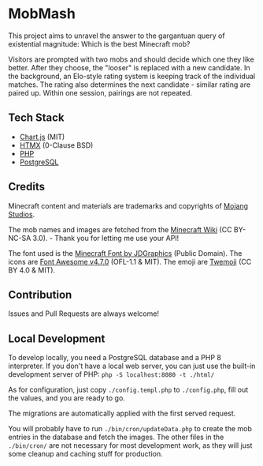 # MobMash

This project aims to unravel the answer to the gargantuan query of existential magnitude: Which is the best Minecraft mob?

Visitors are prompted with two mobs and should decide which one they like better. After they choose, the "looser" is replaced with a new candidate. In the background, an Elo-style rating system is keeping track of the individual matches. The rating also determines the next candidate - similar rating are paired up. Within one session, pairings are not repeated.

## Tech Stack

- [Chart.js](https://www.chartjs.org/) (MIT)
- [HTMX](https://htmx.org/) (0-Clause BSD)
- [PHP](https://www.php.net/)
- [PostgreSQL](https://www.postgresql.org/)

## Credits

Minecraft content and materials are trademarks and copyrights of [Mojang Studios](https://www.minecraft.net/).

The mob names and images are fetched from the [Minecraft Wiki](https://minecraft.wiki/) (CC BY-NC-SA 3.0). - Thank you for letting me use your API!

The font used is the [Minecraft Font by JDGraphics](https://www.fontspace.com/minecraft-font-f28180) (Public Domain). The icons are [Font Awesome v4.7.0](http://fontawesome.io/) (OFL-1.1 & MIT).
The emoji are [Twemoji](https://github.com/twitter/twemoji/) (CC BY 4.0 & MIT).


## Contribution

Issues and Pull Requests are always welcome!

## Local Development

To develop locally, you need a PostgreSQL database and a PHP 8 interpreter. If you don't have a local web server, you can just use the built-in development server of PHP: `php -S localhost:8080 -t ./html/`

As for configuration, just copy `./config.templ.php` to `./config.php`, fill out the values, and you are ready to go.

The migrations are automatically applied with the first served request.

You will probably have to run `./bin/cron/updateData.php` to create the mob entries in the database and fetch the images. The other files in the `./bin/cron/` are not necessary for most development work, as they will just some cleanup and caching stuff for production.
